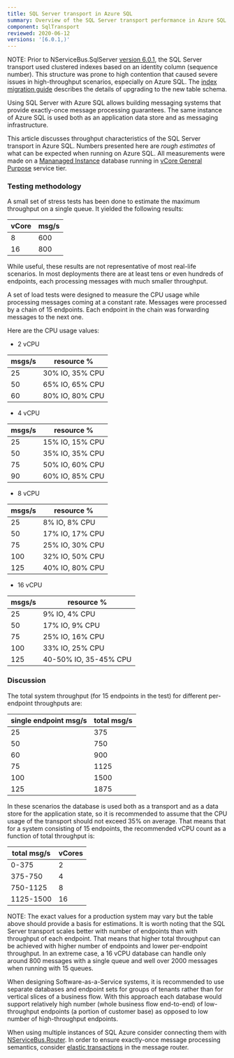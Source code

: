 ```yaml
---
title: SQL Server transport in Azure SQL
summary: Overview of the SQL Server transport performance in Azure SQL
component: SqlTransport
reviewed: 2020-06-12
versions: '[6.0.1,)'
---
```


NOTE: Prior to NServiceBus.SqlServer [version 6.0.1](https://github.com/Particular/NServiceBus.SqlServer/releases/tag/6.0.1), the SQL Server transport used clustered indexes based on an identity column (sequence number). This structure was prone to high contention that caused severe issues in high-throughput scenarios, especially on Azure SQL. The [index migration guide](/transports/upgrades/sqlserver-non-clustered-idx.md) describes the details of upgrading to the new table schema. 

Using SQL Server with Azure SQL allows building messaging systems that provide exactly-once message processing guarantees. The same instance of Azure SQL is used both as an application data store and as messaging infrastructure. 

This article discusses throughput characteristics of the SQL Server transport in Azure SQL. Numbers presented here are *rough estimates* of what can be expected when running on Azure SQL. All measurements were made on a [Mananaged Instance](https://docs.microsoft.com/en-us/azure/sql-database/sql-database-managed-instance) database running in [vCore General Purpose](https://docs.microsoft.com/en-us/azure/sql-database/sql-database-service-tiers-vcore?tabs=azure-portal) service tier.

### Testing methodology

A small set of stress tests has been done to estimate the maximum throughput on a single queue. It yielded the following results:

| vCore | msg/s|
|-|-|
|8|600|
|16|800|


While useful, these results are not representative of most real-life scenarios. In most deployments there are at least tens or even hundreds of endpoints, each processing messages with much smaller throughput.

A set of load tests were designed to measure the CPU usage while processing messages coming at a constant rate. Messages were processed by a chain of 15 endpoints. Each endpoint in the chain was forwarding messages to the next one.

Here are the CPU usage values:

* 2 vCPU

| msgs/s | resource % |
|-|-|
|25 | 30% IO, 35% CPU|
|50 | 65% IO, 65% CPU|
|60 | 80% IO, 80% CPU|

* 4 vCPU

| msgs/s | resource % |
|-|-|
|25 | 15% IO, 15% CPU|
|50 | 35% IO, 35% CPU|
|75 | 50% IO, 60% CPU|
|90 | 60% IO, 85% CPU| 

* 8 vCPU

| msgs/s | resource % |
|-|-|
|25 | 8% IO, 8% CPU|
|50 | 17% IO, 17% CPU|
|75 | 25% IO, 30% CPU|
|100 | 32% IO, 50% CPU|
|125 | 40% IO, 80% CPU|

* 16 vCPU

| msgs/s | resource % |
|-|-|
|25 | 9% IO, 4% CPU|
|50 | 17% IO, 9% CPU|
|75 | 25% IO, 16% CPU|
|100 | 33% IO, 25% CPU|
|125 | 40-50% IO, 35-45% CPU|

### Discussion

The total system throughput (for 15 endpoints in the test) for different per-endpoint throughputs are:

| single endpoint msg/s | total msg/s |
|-|-|
|25 | 375 |
|50 | 750 |
|60 | 900 |
|75 | 1125 |
|100 | 1500 |
|125 | 1875 |

In these scenarios the database is used both as a transport and as a data store for the application state, so it is recommended to assume that the CPU usage of the transport should not exceed 35% on average. That means that for a system consisting of 15 endpoints, the recommended vCPU count as a function of total throughput is:

| total msg/s | vCores |
|-|-|
|0-375 | 2  |
|375-750 | 4  |
|750-1125 | 8  |
|1125-1500 | 16  |

NOTE: The exact values for a production system may vary but the table above should provide a basis for estimations. It is worth noting that the SQL Server transport scales better with number of endpoints than with throughput of each endpoint. That means that higher total throughput can be achieved with higher number of endpoints and lower per-endpoint throughput. In an extreme case, a 16 vCPU database can handle only around 800 messages with a single queue and well over 2000 messages when running with 15 queues.

When designing Software-as-a-Service systems, it is recommended to use separate databases and endpoint sets for groups of tenants rather than for vertical slices of a business flow. With this approach each database would support relatively high number (whole business flow end-to-end) of low-throughput endpoints (a portion of customer base) as opposed to low number of high-throughput endpoints.

When using multiple instances of SQL Azure consider connecting them with [NServiceBus.Router](/nservicebus/router/). In order to ensure exactly-once message processing semantics, consider [elastic transactions](https://docs.microsoft.com/en-us/azure/sql-database/sql-database-elastic-transactions-overview) in the message router.
